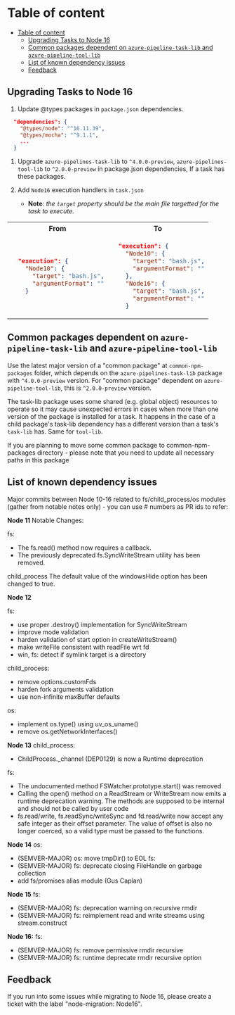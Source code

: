 # Table of content
- [Table of content](#table-of-content)
  - [Upgrading Tasks to Node 16](#upgrading-tasks-to-node-16)
  - [Common packages dependent on `azure-pipeline-task-lib` and `azure-pipeline-tool-lib`](#common-packages-dependent-on-azure-pipeline-task-lib-and-azure-pipeline-tool-lib)
  - [List of known dependency issues](#list-of-known-dependency-issues)
  - [Feedback](#feedback)

## Upgrading Tasks to Node 16
  
1. Update @types packages in `package.json` dependencies.

```json
  "dependencies": {
    "@types/node": "^16.11.39",
    "@types/mocha": "^9.1.1",
    ...
  }
```
1. Upgrade `azure-pipelines-task-lib` to `^4.0.0-preview`, `azure-pipelines-tool-lib` to `^2.0.0-preview` in package.json dependencies, If a task has these packages.

2. Add `Node16` execution handlers in `task.json`
   * **Note**: _the `target` property should be the main file targetted for the task to execute._

<table>
<tr>
<th>From</th>
<th>To</th>
</tr>
<tr>
<td>

```json
  "execution": {
    "Node10": {
      "target": "bash.js",
      "argumentFormat": ""
    }
```

</td>
<td>

```json
  "execution": {
    "Node10": {
      "target": "bash.js",
      "argumentFormat": ""
    },
    "Node16": {
      "target": "bash.js",
      "argumentFormat": ""
    }
```

</td>
</tr>
</table>

## Common packages dependent on `azure-pipeline-task-lib` and `azure-pipeline-tool-lib`

Use the latest major version of a "common package" at `common-npm-packages` folder, which depends on the `azure-pipelines-task-lib` package with `^4.0.0-preview` version. For "common package" dependent on `azure-pipeline-tool-lib`, this is `^2.0.0-preview` version.

The task-lib package uses some shared (e.g. global object) resources to operate so it may cause unexpected errors in cases when more than one version of the package is installed for a task. It happens in the case of a child package's task-lib dependency has a different version than a task's `task-lib` has. Same for `tool-lib`.

If you are planning to move some common package to common-npm-packages directory - please note that you need to update all necessary paths in this package

## List of known dependency issues

Major commits between Node 10-16 related to fs/child_process/os modules (gather from notable notes only) - you can use # numbers as PR ids to refer:

**Node 11**
Notable Changes:

fs:
- The fs.read() method now requires a callback.
- The previously deprecated fs.SyncWriteStream utility has been removed.

child_process
The default value of the windowsHide option has been changed to true.

**Node 12**

fs:
- use proper .destroy() implementation for SyncWriteStream
- improve mode validation
- harden validation of start option in createWriteStream()
- make writeFile consistent with readFile wrt fd
- win, fs: detect if symlink target is a directory

child_process:
- remove options.customFds
- harden fork arguments validation
- use non-infinite maxBuffer defaults

os:
- implement os.type() using uv_os_uname()
- remove os.getNetworkInterfaces()

**Node 13**
child_process:
- ChildProcess._channel (DEP0129) is now a Runtime deprecation

fs:
- The undocumented method FSWatcher.prototype.start() was removed
- Calling the open() method on a ReadStream or WriteStream now emits a runtime deprecation warning. The methods are supposed to be internal and should not be called by user code
- fs.read/write, fs.readSync/writeSync and fd.read/write now accept any safe integer as their offset parameter. The value of offset is also no longer coerced, so a valid type must be passed to the functions.

**Node 14**
os: 
- (SEMVER-MAJOR) os: move tmpDir() to EOL
fs:
- (SEMVER-MAJOR) fs: deprecate closing FileHandle on garbage collection
- add fs/promises alias module (Gus Caplan)

**Node 15**
fs:
- (SEMVER-MAJOR) fs: deprecation warning on recursive rmdir
- (SEMVER-MAJOR) fs: reimplement read and write streams using stream.construct

**Node 16:**
fs:
- (SEMVER-MAJOR) fs: remove permissive rmdir recursive
- (SEMVER-MAJOR) fs: runtime deprecate rmdir recursive option

## Feedback

If you run into some issues while migrating to Node 16, please create a ticket with the label "node-migration: Node16".